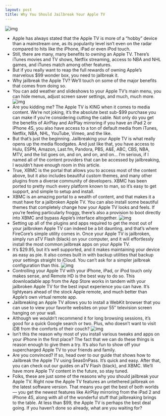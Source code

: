 ```yaml
---
layout: post
title: Why You Should Jailbreak Your Apple TV
---
```

![img](http://media.idownloadblog.com/wp-content/uploads/2012/01/The-Benefits-of-Jailbreaking-Apple-TV-e1326733901943.jpg)
* Apple has always stated that the Apple TV is more of a “hobby” device than a mainstream one, as its popularity level isn’t even on the radar compared to hits like the iPhone, iPad or even iPod touch.
* Still, there are many, many benefits to owning an Apple TV. There’s iTunes movies and TV shows, Netflix streaming, access to NBA and NHL games, and iTunes match among other features.
* But if you really want to reap the full rewards of owning Apple’s marvelous $99 wonder box, you need to jailbreak it.
* Why jailbreak the Apple TV? We’ll touch on some of the major benefits that comes from doing so.
* You can add weather and slideshows to your Apple TV’s main menu, you can hide menus, adjust screen saver settings, and much, much more.
![img](http://media.idownloadblog.com/wp-content/uploads/2012/01/nitoTV.jpg)
* Are you kidding me? The Apple TV is KING when it comes to media content. We’re not joking, it’s the absolute best sub-$99 purchase you can make if you’re considering cutting the cable. Not only do you get the benefits of AirPlay and AirPlay mirroring if you have an iPad 2 or iPhone 4S, you also have access to a ton of default media from iTunes, Netflix, NBA, NHL, YouTube, Vimeo, and the like.
* But that’s just the beginning. Jailbreaking your Apple TV is what really opens up the media floodgates. And just like that, you have access to Hulu, ESPN, Amazon, Last.fm, Pandora, PBS, A&E, ABC, CBS, NBA, MTV, and the list goes on, and on, and on, and on… I’m serious, if I named all of the content providers that can be accessed by jailbreaking, I wouldn’t have enough room in this article.
* True, XBMC is the portal that allows you to access most of the content above, but it also includes beautiful custom themes, and many other plugins from a diverse community of developers. XBMC has been ported to pretty much every platform known to man, so it’s easy to get support, and simple to setup and install.
* XBMC is an amazing portal to a wealth of content, and that makes it a must have for a jailbroken Apple TV. You can also install some beautiful themes that completely change how your Apple TV looks and feels. If you’re feeling particularly froggy, there’s also a provision to boot directly into XBMC and bypass Apple’s interface altogether.
![img](http://media.idownloadblog.com/wp-content/uploads/2012/01/ESPN.jpg)
* Setting up all of the plugins and apps required to get the most out of your jailbroken Apple TV can indeed be a bit daunting, and that’s where FireCore’s simple utility comes in. Once your Apple TV is jailbroken, simply run aTV Flash (black) on your computer, and it will effortlessly install the most common jailbreak apps on your Apple TV.
* It’s $29.95, but it’s well supported, and it makes maintaining your device as easy as pie. It also comes built in with backup utilities that backup your settings straight to iCloud. You can’t ask for a simpler jailbreak configuration than this.
![img](http://media.idownloadblog.com/wp-content/uploads/2012/01/Manage-Extras.jpg)
* Controlling your Apple TV with your iPhone, iPad, or iPod touch only makes sense, and Remote HD is the best way to do so. This downloadable app from the App Store works in tandem with your jailbroken Apple TV for the best input experience you can have. It’s lightyears ahead of the stock Apple remote, and much better than Apple’s own virtual remote app.
* Jailbreaking an Apple TV allows you to install a WebKit browser that you can use to view your favorite websites on your 55″ television screen hanging on your wall.
* Although we wouldn’t recommend it for long browsing sessions, it’s good for a quick Google search or two. Plus, who doesn’t want to visit iDB from the comforts of their couch?
![img](http://media.idownloadblog.com/wp-content/uploads/2012/01/Browser.jpg)
* Isn’t this the reason why most of you install various tweaks and apps on your iPhone in the first place? The fact that we can do these things is reason enough to give them a try. It’s also fun to show off your supercharged Apple TV to your friends and family.
* Are you convinced? If so, head over to our guide that shows how to Jailbreak the Apple TV using Seas0nPass. It’s quick and easy. After that, you can check out our guides on aTV Flash (black), and XBMC. We’ll have more Apple TV content in the future, so stay tuned.
* Folks, these are just some of the reasons why you should jailbreak your Apple TV. Right now the Apple TV features an untethered jailbreak on the latest software version. That means you get the best of both worlds — you get the newest features like AirPlay mirroring from the iPad 2 and iPhone 4S, along with all of the wonderful stuff that jailbreaking brings to the table. At less than $99, the Apple TV is perhaps the best deal going. If you haven’t done so already, what are you waiting for?

